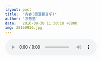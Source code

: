 ```yaml
---
layout: post
title:  "青春(很温馨音乐)"
author: '凉葱落'
date:   2016-09-30 11:30:18 +0800
img: 20160930.jpg
---
```

<audio autobuffer autoloop loop controls>
    <source src="http://room.5dian1.net/music/qcheng01.mp3">
    <object type="audio/x-mp3" data="http://room.5dian1.net/music/qcheng01.mp3" height="45">
        <param name="src" value="http://room.5dian1.net/music/qcheng01.mp3">
        <param name="autoplay" value="false">
        <param name="autoStart" value="1">
        <p><a href="http://room.5dian1.net/music/qcheng01.mp3">下载该音乐</a></p>
    </object>
</audio>



